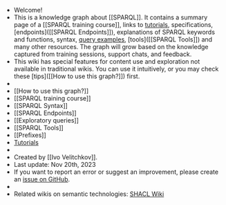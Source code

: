 - Welcome!
- This is a knowledge graph about [[SPARQL]]. It contains a summary page of a [[SPARQL training course]], links to [tutorials]([[Tutorial]]), specifications, [endpoints]([[SPARQL Endpoints]]), explanations of SPARQL keywords and functions, syntax, [query examples]([[Query]]), [tools]([[SPARQL Tools]]) and many other resources. The graph will grow based on the knowledge captured from training sessions, support chats, and feedback.
- This wiki has special features for content use and exploration not available in traditional wikis. You can use it intuitively, or you may check these [tips]([[How to use this graph?]]) first.
-
- [[How to use this graph?]]
- [[SPARQL training course]]
- [[SPARQL Syntax]]
- [[SPARQL Endpoints]]
- [[Exploratory queries]]
- [[SPARQL Tools]]
- [[Prefixes]]
- [Tutorials]([[Tutorial]])
-
- Created by [[Ivo Velitchkov]].
- Last update: Nov 20th, 2023
- If you want to report an error or suggest an improvement, please create an [issue on GitHub](https://github.com/kvistgaard/sparql/issues/new).
-
- Related wikis on semantic technologies: [SHACL Wiki](https://kvistgaard.github.io/shacl/)